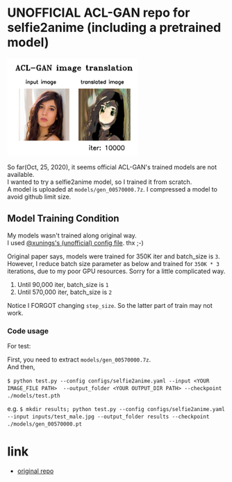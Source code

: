 # UNOFFICIAL ACL-GAN repo for selfie2anime (including a pretrained model)

<img src="figures/result.gif" width="300">

So far(Oct, 25, 2020), it seems official ACL-GAN's trained models are not available.   
I wanted to try a selfie2anime model, so I trained it from scratch.  
A model is uploaded at `models/gen_00570000.7z`. I compressed a model to avoid github limit size.


## Model Training Condition
My models wasn't trained along original way.  
I used [@xunings's (unofficial) config file](https://github.com/xunings/ACL-GAN/blob/try_20200916/configs/selfie2anime.yaml). thx ;-)

Original paper says, models were trained for 350K iter and batch_size is `3`. However, I reduce batch size parameter as below and trained for `350K * 3` iterations, due to my poor GPU resources. Sorry for a little complicated way.
1. Until 90,000 iter, batch_size is `1` 
2. Until 570,000 iter, batch_size is `2`

Notice I FORGOT changing `step_size`. So the latter part of train may not work.


### Code usage
For test: 

First, you need to extract `models/gen_00570000.7z`.  
And then,

`$ python test.py --config configs/selfie2anime.yaml --input <YOUR IMAGE_FILE PATH>  --output_folder <YOUR OUTPUT_DIR PATH> --checkpoint ./models/test.pth` 

e.g. `$ mkdir results; python test.py --config configs/selfie2anime.yaml --input inputs/test_male.jpg --output_folder results --checkpoint ./models/gen_00570000.pt`   


# link
- [original repo](https://github.com/hyperplane-lab/ACL-GAN)


